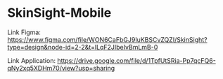# SkinSight-Mobile
Link Figma:
https://www.figma.com/file/WON6CaFbGJ9IuKBSCvZQZI/SkinSight?type=design&node-id=2-2&t=lLqF2JIbeIvBmLmB-0

Link Application: 
https://drive.google.com/file/d/1TpfUtSRia-Pp7qcFQ6-qNy2xq5XDHm70/view?usp=sharing

